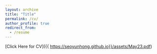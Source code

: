 ```yaml
---
layout: archive
title: "Title"
permalink: /cv/
author_profile: true
redirect_from:
  - /resume
---
```


[Click Here for CV]({{ https://seoyunhong.github.io}}/assets/May23.pdf)
